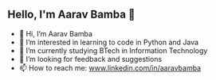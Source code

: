## Hello, I'm Aarav Bamba 👋

- 👋 Hi, I’m Aarav Bamba
- 👀 I’m interested in learning to code in Python and Java
- 🌱 I’m currently studying BTech in Information Technology
- 💞️ I’m looking for feedback and suggestions
- 📫 How to reach me: www.linkedin.com/in/aaravbamba

<!---
aaravbmb/aaravbmb is a ✨ special ✨ repository because its `README.md` (this file) appears on your GitHub profile.
You can click the Preview link to take a look at your changes.
--->

